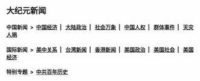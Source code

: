 ## 大纪元新闻

#### 中国新闻 &nbsp;>&nbsp; [中国经济](indexes/ncid283/README.md?03090845) &nbsp;| &nbsp; [大陆政治](indexes/ncid277/README.md?03090845) &nbsp;| &nbsp; [社会万象](indexes/ncid282/README.md?03090845) &nbsp;| &nbsp; [中国人权](indexes/ncid278/README.md?03090845) &nbsp;| &nbsp; [群体事件](indexes/ncid279/README.md?03090845) &nbsp;| &nbsp; [天灾人祸](indexes/ncid280/README.md?03090845)

#### 国际新闻 &nbsp;>&nbsp; [美中关系](indexes/nf1412576/README.md?03090845) &nbsp;| &nbsp; [台湾新闻](indexes/ncid1349361/README.md?03090845) &nbsp;| &nbsp; [香港新闻](indexes/ncid1349362/README.md?03090845) &nbsp;| &nbsp; [美国政治](indexes/ncid1078159/README.md?03090845) &nbsp;| &nbsp; [美国社会](indexes/ncid1078160/README.md?03090845) &nbsp;| &nbsp; [美国经济](indexes/ncid1078158/README.md?03090845)

#### 特别专题 &nbsp;>&nbsp; [中共百年历史](https://github.com/epoch-news/epoch-special/blob/master/README.md?03090845)  
